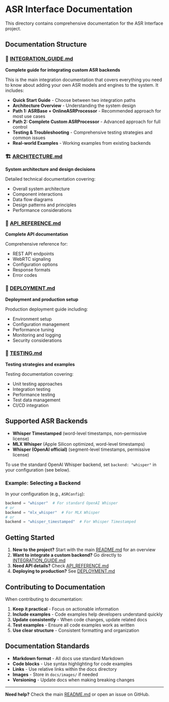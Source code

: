 # ASR Interface Documentation

This directory contains comprehensive documentation for the ASR Interface project.

## Documentation Structure

### 📖 [INTEGRATION_GUIDE.md](INTEGRATION_GUIDE.md)
**Complete guide for integrating custom ASR backends**

This is the main integration documentation that covers everything you need to know about adding your own ASR models and engines to the system. It includes:

- **Quick Start Guide** - Choose between two integration paths
- **Architecture Overview** - Understanding the system design
- **Path 1: ASRBase + OnlineASRProcessor** - Recommended approach for most use cases
- **Path 2: Complete Custom ASRProcessor** - Advanced approach for full control
- **Testing & Troubleshooting** - Comprehensive testing strategies and common issues
- **Real-world Examples** - Working examples from existing backends

### 🏗️ [ARCHITECTURE.md](ARCHITECTURE.md)
**System architecture and design decisions**

Detailed technical documentation covering:
- Overall system architecture
- Component interactions
- Data flow diagrams
- Design patterns and principles
- Performance considerations

### 🔧 [API_REFERENCE.md](API_REFERENCE.md)
**Complete API documentation**

Comprehensive reference for:
- REST API endpoints
- WebRTC signaling
- Configuration options
- Response formats
- Error codes

### 🚀 [DEPLOYMENT.md](DEPLOYMENT.md)
**Deployment and production setup**

Production deployment guide including:
- Environment setup
- Configuration management
- Performance tuning
- Monitoring and logging
- Security considerations

### 🧪 [TESTING.md](TESTING.md)
**Testing strategies and examples**

Testing documentation covering:
- Unit testing approaches
- Integration testing
- Performance testing
- Test data management
- CI/CD integration

## Supported ASR Backends

- **Whisper Timestamped** (word-level timestamps, non-permissive license)
- **MLX Whisper** (Apple Silicon optimized, word-level timestamps)
- **Whisper (OpenAI official)** (segment-level timestamps, permissive license)

To use the standard OpenAI Whisper backend, set `backend: "whisper"` in your configuration (see below).

### Example: Selecting a Backend

In your configuration (e.g., `ASRConfig`):

```python
backend = "whisper"  # For standard OpenAI Whisper
# or
backend = "mlx_whisper"  # For MLX Whisper
# or
backend = "whisper_timestamped"  # For Whisper Timestamped
```

## Getting Started

1. **New to the project?** Start with the main [README.md](../README.md) for an overview
2. **Want to integrate a custom backend?** Go directly to [INTEGRATION_GUIDE.md](INTEGRATION_GUIDE.md)
3. **Need API details?** Check [API_REFERENCE.md](API_REFERENCE.md)
4. **Deploying to production?** See [DEPLOYMENT.md](DEPLOYMENT.md)

## Contributing to Documentation

When contributing to documentation:

1. **Keep it practical** - Focus on actionable information
2. **Include examples** - Code examples help developers understand quickly
3. **Update consistently** - When code changes, update related docs
4. **Test examples** - Ensure all code examples work as written
5. **Use clear structure** - Consistent formatting and organization

## Documentation Standards

- **Markdown format** - All docs use standard Markdown
- **Code blocks** - Use syntax highlighting for code examples
- **Links** - Use relative links within the docs directory
- **Images** - Store in `docs/images/` if needed
- **Versioning** - Update docs when making breaking changes

---

**Need help?** Check the main [README.md](../README.md) or open an issue on GitHub.
